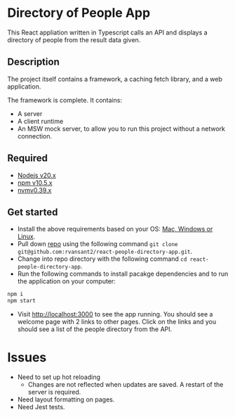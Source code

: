 # Directory of People App

This React appliation written in Typescript calls an API and displays a directory of people from the result data given.


## Description

The project itself contains a framework, a caching fetch library, and a web application.

The framework is complete. It contains:
* A server
* A client runtime
* An MSW mock server, to allow you to run this project without a network connection.

## Required
* [Nodejs v20.x](https://nodejs.org/en)
* [npm v10.5.x](https://www.npmjs.com/package/npm)
* [nvmv0.39.x](https://github.com/nvm-sh/nvm)

## Get started
* Install the above requirements based on your OS: [Mac, Windows or Linux](https://nodejs.org/en/download/package-manager).
* Pull down [repo](https://github.com/rvansant2/react-people-directory-app) using the following command `git clone git@github.com:rvansant2/react-people-directory-app.git`.
* Change into repo directory with the following command `cd react-people-directory-app`.
* Run the following commands to install pacakge dependencies and to run the application on your computer:
```bash
npm i
npm start
```
* Visit [http://localhost:3000](http://localhost:3000) to see the app running. You should see a welcome page with 2 links to other pages. Click on the links and you should see a list of the people directory from the API.

# Issues
* Need to set up hot reloading
    - Changes are not reflected when updates are saved. A restart of the server is required.
* Need layout formatting on pages.
* Need Jest tests.



